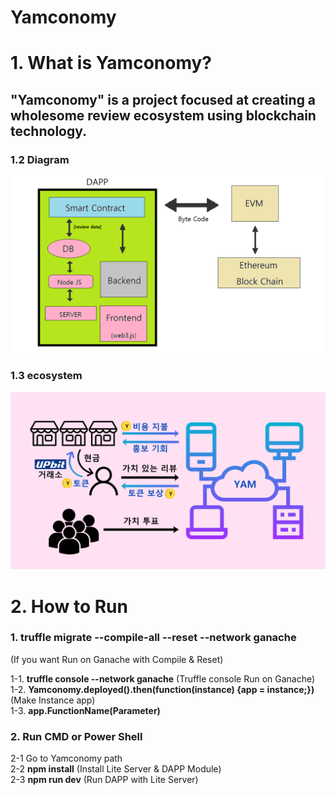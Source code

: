 ﻿Yamconomy
=========
# 1. What is Yamconomy?
## "Yamconomy" is a project focused at creating a wholesome review ecosystem using blockchain technology.

### 1.2 Diagram
![ex_screenshot](./img/설계도.png)

### 1.3 ecosystem
![ex_screenshot](./img/생태계.png)


# 2.  How to Run
### 1. __truffle migrate --compile-all --reset --network ganache__  
(If you want Run on Ganache with Compile & Reset)  
  
1-1. __truffle console --network ganache__	(Truffle console Run on Ganache)  
1-2. __Yamconomy.deployed().then(function(instance) {app = instance;})__	(Make Instance app)  
1-3. __app.FunctionName(Parameter)__  
	
### 2. Run CMD or Power Shell  
2-1 Go to Yamconomy path  
2-2 __npm install__	(Install Lite Server & DAPP Module)  
2-3 __npm run dev__		(Run DAPP with Lite Server)  




